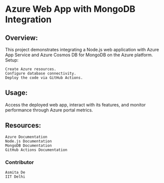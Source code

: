 # Azure Web App with MongoDB Integration

## Overview:

This project demonstrates integrating a Node.js web application with Azure App Service and Azure Cosmos DB for MongoDB on the Azure platform.
Setup:

    Create Azure resources.
    Configure database connectivity.
    Deploy the code via GitHub Actions.

## Usage:

Access the deployed web app, interact with its features, and monitor performance through Azure portal metrics.

## Resources:

    Azure Documentation
    Node.js Documentation
    MongoDB Documentation
    GitHub Actions Documentation
### Contributor
    Asmita De
    IIT Delhi
